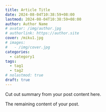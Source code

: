 ```yaml
---
title: Article Title
date: 2024-08-04T10:38:59+08:00
lastmod: 2024-08-04T10:38:59+08:00
author: Author Name
# avatar: /img/author.jpg
# authorlink: https://author.site
cover: /miku1.jpg
# images:
#   - /img/cover.jpg
categories:
  - category1
tags:
  - tag1
  - tag2
# nolastmod: true
draft: true
---
```


Cut out summary from your post content here.

<!--more-->

The remaining content of your post.
